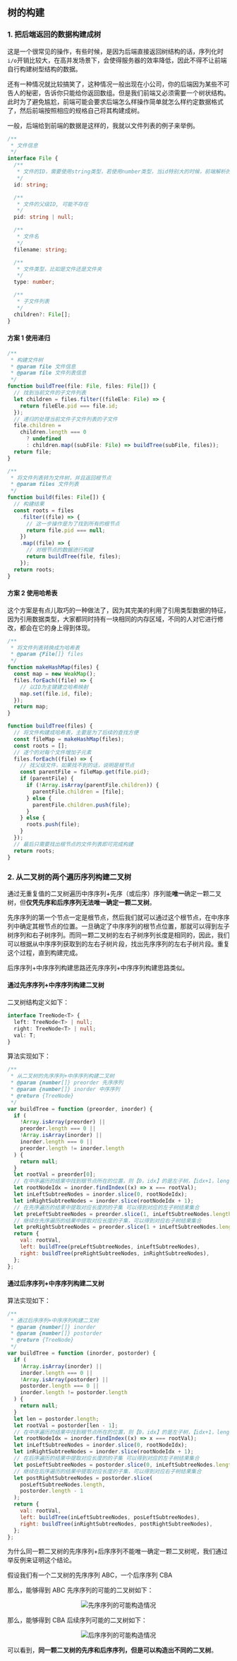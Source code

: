 ## 树的构建

### 1. 把后端返回的数据构建成树

这是一个很常见的操作，有些时候，是因为后端直接返回树结构的话，序列化时`i/o`开销比较大，在高并发场景下，会使得服务器的效率降低，因此不得不让前端自行构建树型结构的数据。

还有一种情况就比较搞笑了，这种情况一般出现在小公司，你的后端因为某些不可告人的秘密，告诉你只能给你返回数组。但是我们前端又必须需要一个树状结构。此时为了避免尴尬，前端可能会要求后端怎么样操作简单就怎么样约定数据格式了，然后前端按照相应的规格自己将其构建成树。

一般，后端给到前端的数据是这样的，我就以文件列表的例子来举例。

```ts
/**
 * 文件信息
 */
interface File {
  /**
   * 文件的ID，需要使用string类型，若使用number类型，当id特别大的时候，前端解析的结果将不正确
   */
  id: string;

  /**
   * 文件的父级ID, 可能不存在
   */
  pid: string | null;

  /**
   * 文件名
   */
  filename: string;

  /**
   * 文件类型，比如是文件还是文件夹
   */
  type: number;

  /**
   * 子文件列表
   */
  children?: File[];
}
```

#### 方案 1 使用递归

```ts
/**
 * 构建文件树
 * @param file 文件信息
 * @param file 文件列表信息
 */
function buildTree(file: File, files: File[]) {
  // 找到当前文件的子文件列表
  let children = files.filter((fileEle: File) => {
    return fileEle.pid === file.id;
  });
  // 递归的处理当前文件子文件列表的子文件
  file.children =
    children.length === 0
      ? undefined
      : children.map((subFile: File) => buildTree(subFile, files));
  return file;
}

/**
 * 将文件列表转为文件树，并且返回根节点
 * @param files 文件列表
 */
function build(files: File[]) {
  // 构建结果
  const roots = files
    .filter((file) => {
      // 这一步操作是为了找到所有的根节点
      return file.pid === null;
    })
    .map((file) => {
      // 对根节点的数据进行构建
      return buildTree(file, files);
    });
  return roots;
}
```

#### 方案 2 使用哈希表

这个方案是有点儿取巧的一种做法了，因为其完美的利用了引用类型数据的特征，因为引用数据类型，大家都同时持有一块相同的内存区域，不同的人对它进行修改，都会在它的身上得到体现。

```js
/**
 * 将文件列表转换成为哈希表
 * @param {File[]} files
 */
function makeHashMap(files) {
  const map = new WeakMap();
  files.forEach((file) => {
    // 以ID为主键建立哈希映射
    map.set(file.id, file);
  });
  return map;
}

function buildTree(files) {
  // 将文件构建成哈希表，主要是为了后续的查找方便
  const fileMap = makeHashMap(files);
  const roots = [];
  // 逐个的对每个文件增加子元素
  files.forEach((file) => {
    // 找父级文件，如果找不到的话，说明是根节点
    const parentFile = fileMap.get(file.pid);
    if (parentFile) {
      if (!Array.isArray(parentFile.children)) {
        parentFile.children = [file];
      } else {
        parentFile.children.push(file);
      }
    } else {
      roots.push(file);
    }
  });
  // 最后只需要找出根节点的文件列表即可完成构建
  return roots;
}
```

### 2. 从二叉树的两个遍历序列构建二叉树

通过无重复值的二叉树遍历中序序列+先序（或后序）序列能**唯一**确定一颗二叉树，但**仅凭先序和后序序列无法唯一确定一颗二叉树**。

先序序列的第一个节点一定是根节点，然后我们就可以通过这个根节点，在中序序列中确定其根节点的位置。一旦确定了中序序列的根节点位置，那就可以得到左子树序列和右子树序列。而同一颗二叉树的左右子树序列长度是相同的，因此，我们可以根据从中序序列获取到的左右子树片段，找出先序序列的左右子树片段。重复这个过程，直到构建完成。

后序序列+中序序列构建思路还先序序列+中序序列构建思路类似。

#### 通过先序序列+中序序列构建二叉树

二叉树结构定义如下：

```ts
interface TreeNode<T> {
  left: TreeNode<T> | null;
  right: TreeNode<T> | null;
  val: T;
}
```

算法实现如下：

```js
/**
 * 从二叉树的先序序列+中序序列构建二叉树
 * @param {number[]} preorder 先序序列
 * @param {number[]} inorder 中序序列
 * @return {TreeNode}
 */
var buildTree = function (preorder, inorder) {
  if (
    !Array.isArray(preorder) ||
    preorder.length === 0 ||
    !Array.isArray(inorder) ||
    inorder.length === 0 ||
    preorder.length != inorder.length
  ) {
    return null;
  }
  let rootVal = preorder[0];
  // 在中序遍历的结果中找到根节点所在的位置，则【0，idx】的是左子树，【idx+1，length】的是右子树
  let rootNodeIdx = inorder.findIndex((x) => x === rootVal);
  let inLeftSubtreeNodes = inorder.slice(0, rootNodeIdx);
  let inRightSubtreeNodes = inorder.slice(rootNodeIdx + 1);
  // 在先序遍历的结果中提取对应长度的的子集 可以得到对应的左子树结果集合
  let preLeftSubtreeNodes = preorder.slice(1, inLeftSubtreeNodes.length + 1);
  // 继续在先序遍历的结果中提取对应长度的子集，可以得到对应右子树结果集合
  let preRightSubtreeNodes = preorder.slice(1 + inLeftSubtreeNodes.length);
  return {
    val: rootVal,
    left: buildTree(preLeftSubtreeNodes, inLeftSubtreeNodes),
    right: buildTree(preRightSubtreeNodes, inRightSubtreeNodes),
  };
};
```

#### 通过后序序列+中序序列构建二叉树

算法实现如下：

```js
/**
 * 通过后序序列+中序序列构建二叉树
 * @param {number[]} inorder
 * @param {number[]} postorder
 * @return {TreeNode}
 */
var buildTree = function (inorder, postorder) {
  if (
    !Array.isArray(inorder) ||
    inorder.length === 0 ||
    !Array.isArray(postorder) ||
    postorder.length === 0 ||
    inorder.length != postorder.length
  ) {
    return null;
  }
  let len = postorder.length;
  let rootVal = postorder[len - 1];
  // 在中序遍历的结果中找到根节点所在的位置，则【0，idx】的是左子树，【idx+1，length】的是右子树
  let rootNodeIdx = inorder.findIndex((x) => x === rootVal);
  let inLeftSubtreeNodes = inorder.slice(0, rootNodeIdx);
  let inRightSubtreeNodes = inorder.slice(rootNodeIdx + 1);
  // 在后序遍历的结果中提取对应长度的的子集 可以得到对应的左子树结果集合
  let posLeftSubtreeNodes = postorder.slice(0, inLeftSubtreeNodes.length);
  // 继续在后序遍历的结果中提取对应长度的子集，可以得到对应右子树结果集合
  let postRightSubtreeNodes = postorder.slice(
    posLeftSubtreeNodes.length,
    postorder.length - 1
  );
  return {
    val: rootVal,
    left: buildTree(inLeftSubtreeNodes, posLeftSubtreeNodes),
    right: buildTree(inRightSubtreeNodes, postRightSubtreeNodes),
  };
};
```

为什么同一颗二叉树的先序序列+后序序列不能唯一确定一颗二叉树呢，我们通过举反例来证明这个结论。

假设我们有一个二叉树的先序序列 ABC，一个后序序列 CBA

那么，能够得到 ABC 先序序列的可能的二叉树如下：

<div align="center">
  <img :src="$withBase('/case1.png')"  alt="先序序列的可能构造情况"/>
</div>

那么，能够得到 CBA 后续序列可能的二叉树如下：

<div align="center">
  <img :src="$withBase('/case2.png')"  alt="后序序列的可能构造情况"/>
</div>

可以看到，**同一颗二叉树的先序和后序序列，但是可以构造出不同的二叉树**。

